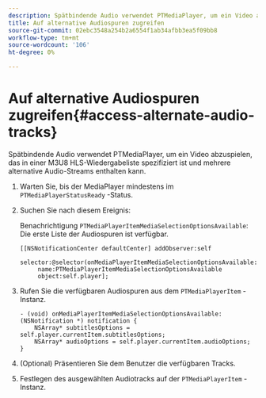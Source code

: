 ```yaml
---
description: Spätbindende Audio verwendet PTMediaPlayer, um ein Video abzuspielen, das in einer M3U8 HLS-Wiedergabeliste spezifiziert ist und mehrere alternative Audio-Streams enthalten kann.
title: Auf alternative Audiospuren zugreifen
source-git-commit: 02ebc3548a254b2a6554f1ab34afbb3ea5f09bb8
workflow-type: tm+mt
source-wordcount: '106'
ht-degree: 0%

---
```


# Auf alternative Audiospuren zugreifen{#access-alternate-audio-tracks}

Spätbindende Audio verwendet PTMediaPlayer, um ein Video abzuspielen, das in einer M3U8 HLS-Wiedergabeliste spezifiziert ist und mehrere alternative Audio-Streams enthalten kann.

1. Warten Sie, bis der MediaPlayer mindestens im `PTMediaPlayerStatusReady` -Status.
1. Suchen Sie nach diesem Ereignis:

   Benachrichtigung `PTMediaPlayerItemMediaSelectionOptionsAvailable`: Die erste Liste der Audiospuren ist verfügbar.

   ```
   [[NSNotificationCenter defaultCenter] addObserver:self 
        selector:@selector(onMediaPlayerItemMediaSelectionOptionsAvailable:) 
        name:PTMediaPlayerItemMediaSelectionOptionsAvailable  
        object:self.player];
   ```

1. Rufen Sie die verfügbaren Audiospuren aus dem `PTMediaPlayerItem` -Instanz.

   ```
   - (void) onMediaPlayerItemMediaSelectionOptionsAvailable:(NSNotification *) notification { 
       NSArray* subtitlesOptions = self.player.currentItem.subtitlesOptions; 
       NSArray* audioOptions = self.player.currentItem.audioOptions; 
   }
   ```

1. (Optional) Präsentieren Sie dem Benutzer die verfügbaren Tracks.
1. Festlegen des ausgewählten Audiotracks auf der `PTMediaPlayerItem` -Instanz.
